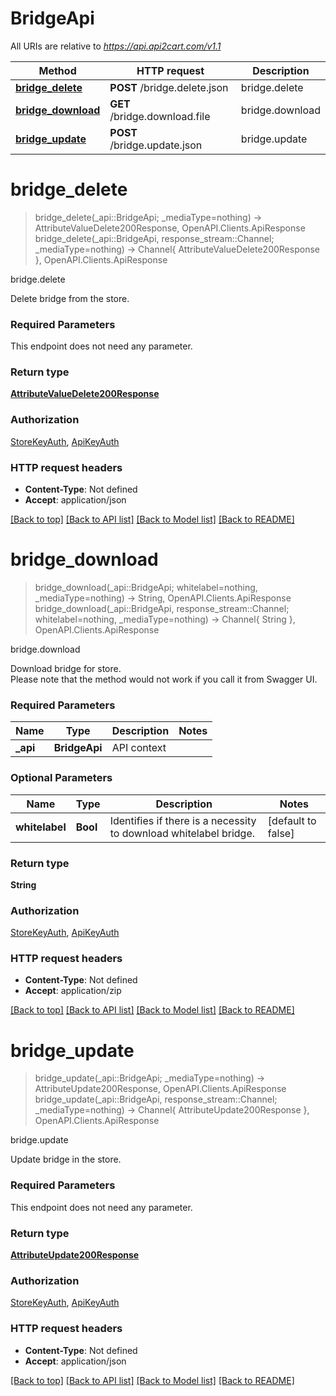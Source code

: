 # BridgeApi

All URIs are relative to *https://api.api2cart.com/v1.1*

Method | HTTP request | Description
------------- | ------------- | -------------
[**bridge_delete**](BridgeApi.md#bridge_delete) | **POST** /bridge.delete.json | bridge.delete
[**bridge_download**](BridgeApi.md#bridge_download) | **GET** /bridge.download.file | bridge.download
[**bridge_update**](BridgeApi.md#bridge_update) | **POST** /bridge.update.json | bridge.update


# **bridge_delete**
> bridge_delete(_api::BridgeApi; _mediaType=nothing) -> AttributeValueDelete200Response, OpenAPI.Clients.ApiResponse <br/>
> bridge_delete(_api::BridgeApi, response_stream::Channel; _mediaType=nothing) -> Channel{ AttributeValueDelete200Response }, OpenAPI.Clients.ApiResponse

bridge.delete

Delete bridge from the store.

### Required Parameters
This endpoint does not need any parameter.

### Return type

[**AttributeValueDelete200Response**](AttributeValueDelete200Response.md)

### Authorization

[StoreKeyAuth](../README.md#StoreKeyAuth), [ApiKeyAuth](../README.md#ApiKeyAuth)

### HTTP request headers

 - **Content-Type**: Not defined
 - **Accept**: application/json

[[Back to top]](#) [[Back to API list]](../README.md#api-endpoints) [[Back to Model list]](../README.md#models) [[Back to README]](../README.md)

# **bridge_download**
> bridge_download(_api::BridgeApi; whitelabel=nothing, _mediaType=nothing) -> String, OpenAPI.Clients.ApiResponse <br/>
> bridge_download(_api::BridgeApi, response_stream::Channel; whitelabel=nothing, _mediaType=nothing) -> Channel{ String }, OpenAPI.Clients.ApiResponse

bridge.download

Download bridge for store.</br>Please note that the method would not work if you call it from Swagger UI.

### Required Parameters

Name | Type | Description  | Notes
------------- | ------------- | ------------- | -------------
 **_api** | **BridgeApi** | API context | 

### Optional Parameters

Name | Type | Description  | Notes
------------- | ------------- | ------------- | -------------
 **whitelabel** | **Bool** | Identifies if there is a necessity to download whitelabel bridge. | [default to false]

### Return type

**String**

### Authorization

[StoreKeyAuth](../README.md#StoreKeyAuth), [ApiKeyAuth](../README.md#ApiKeyAuth)

### HTTP request headers

 - **Content-Type**: Not defined
 - **Accept**: application/zip

[[Back to top]](#) [[Back to API list]](../README.md#api-endpoints) [[Back to Model list]](../README.md#models) [[Back to README]](../README.md)

# **bridge_update**
> bridge_update(_api::BridgeApi; _mediaType=nothing) -> AttributeUpdate200Response, OpenAPI.Clients.ApiResponse <br/>
> bridge_update(_api::BridgeApi, response_stream::Channel; _mediaType=nothing) -> Channel{ AttributeUpdate200Response }, OpenAPI.Clients.ApiResponse

bridge.update

Update bridge in the store.

### Required Parameters
This endpoint does not need any parameter.

### Return type

[**AttributeUpdate200Response**](AttributeUpdate200Response.md)

### Authorization

[StoreKeyAuth](../README.md#StoreKeyAuth), [ApiKeyAuth](../README.md#ApiKeyAuth)

### HTTP request headers

 - **Content-Type**: Not defined
 - **Accept**: application/json

[[Back to top]](#) [[Back to API list]](../README.md#api-endpoints) [[Back to Model list]](../README.md#models) [[Back to README]](../README.md)

